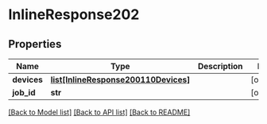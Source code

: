 # InlineResponse202

## Properties
Name | Type | Description | Notes
------------ | ------------- | ------------- | -------------
**devices** | [**list[InlineResponse200110Devices]**](InlineResponse200110Devices.md) |  | [optional] 
**job_id** | **str** |  | [optional] 

[[Back to Model list]](../README.md#documentation-for-models) [[Back to API list]](../README.md#documentation-for-api-endpoints) [[Back to README]](../README.md)

